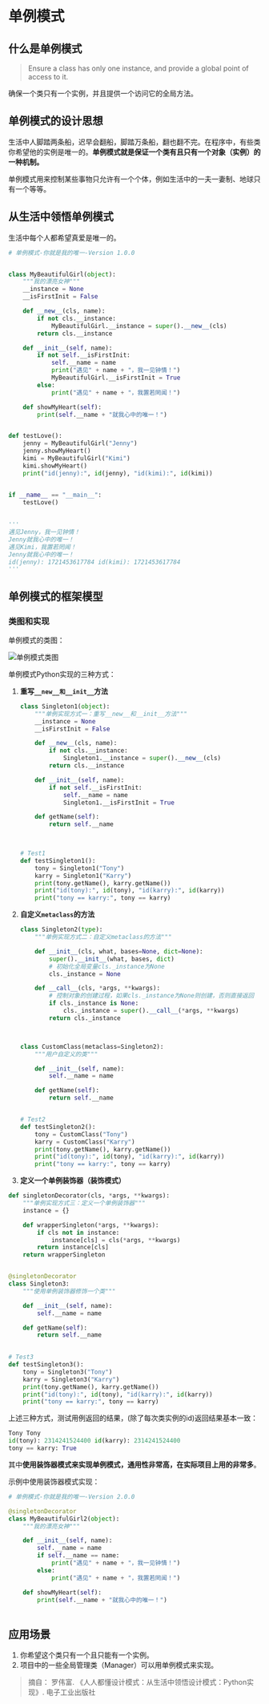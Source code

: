 # 单例模式



## 什么是单例模式

> Ensure a class has only one instance, and provide a global point of access to it.

确保一个类只有一个实例，并且提供一个访问它的全局方法。



## 单例模式的设计思想

生活中人脚踏两条船，迟早会翻船，脚踏万条船，翻也翻不完。在程序中，有些类你希望他的实例是唯一的。**单例模式就是保证一个类有且只有一个对象（实例）的一种机制。**

单例模式用来控制某些事物只允许有一个个体，例如生活中的一夫一妻制、地球只有一个等等。



## 从生活中领悟单例模式

生活中每个人都希望真爱是唯一的。

```python
# 单例模式-你就是我的唯一-Version 1.0.0


class MyBeautifulGirl(object):
    """我的漂亮女神"""
    __instance = None
    __isFirstInit = False

    def __new__(cls, name):
        if not cls.__instance:
            MyBeautifulGirl.__instance = super().__new__(cls)
        return cls.__instance

    def __init__(self, name):
        if not self.__isFirstInit:
            self.__name = name
            print("遇见" + name + "，我一见钟情！")
            MyBeautifulGirl.__isFirstInit = True
        else:
            print("遇见" + name + "，我置若罔闻！")

    def showMyHeart(self):
        print(self.__name + "就我心中的唯一！")


def testLove():
    jenny = MyBeautifulGirl("Jenny")
    jenny.showMyHeart()
    kimi = MyBeautifulGirl("Kimi")
    kimi.showMyHeart()
    print("id(jenny):", id(jenny), "id(kimi):", id(kimi))


if __name__ == "__main__":
    testLove()
    
    
'''
遇见Jenny，我一见钟情！
Jenny就我心中的唯一！
遇见Kimi，我置若罔闻！
Jenny就我心中的唯一！
id(jenny): 1721453617784 id(kimi): 1721453617784
'''

```



## 单例模式的框架模型

### 类图和实现

单例模式的类图：

![单例模式类图](./imgs/singleton.png)

单例模式Python实现的三种方式：

1. **重写`__new__和__init__`方法**

   ```python
   class Singleton1(object):
       """单例实现方式一：重写__new__和__init__方法"""
       __instance = None
       __isFirstInit = False
   
       def __new__(cls, name):
           if not cls.__instance:
               Singleton1.__instance = super().__new__(cls)
           return cls.__instance
   
       def __init__(self, name):
           if not self.__isFirstInit:
               self.__name = name
               Singleton1.__isFirstInit = True
   
       def getName(self):
           return self.__name
   
    
   
   # Test1
   def testSingleton1():
       tony = Singleton1("Tony")
       karry = Singleton1("Karry")
       print(tony.getName(), karry.getName())
       print("id(tony):", id(tony), "id(karry):", id(karry))
       print("tony == karry:", tony == karry)
   ```

   

2. **自定义`metaclass`的方法**

   ```python
   class Singleton2(type):
       """单例实现方式二：自定义metaclass的方法"""
   
       def __init__(cls, what, bases=None, dict=None):
           super().__init__(what, bases, dict)
           # 初始化全局变量cls._instance为None
           cls._instance = None
   
       def __call__(cls, *args, **kwargs):
           # 控制对象的创建过程，如果cls._instance为None则创建，否则直接返回
           if cls._instance is None:
               cls._instance = super().__call__(*args, **kwargs)
           return cls._instance
   
   
   
   class CustomClass(metaclass=Singleton2):
       """用户自定义的类"""
   
       def __init__(self, name):
           self.__name = name
   
       def getName(self):
           return self.__name
   
   
   # Test2
   def testSingleton2():
       tony = CustomClass("Tony")
       karry = CustomClass("Karry")
       print(tony.getName(), karry.getName())
       print("id(tony):", id(tony), "id(karry):", id(karry))
       print("tony == karry:", tony == karry)
   ```

   

3. **定义一个单例装饰器（装饰模式）**

```python
def singletonDecorator(cls, *args, **kwargs):
    """单例实现方式三：定义一个单例装饰器"""
    instance = {}

    def wrapperSingleton(*args, **kwargs):
        if cls not in instance:
            instance[cls] = cls(*args, **kwargs)
        return instance[cls]
    return wrapperSingleton


@singletonDecorator
class Singleton3:
    """使用单例装饰器修饰一个类"""

    def __init__(self, name):
        self.__name = name

    def getName(self):
        return self.__name
 

# Test3
def testSingleton3():
    tony = Singleton3("Tony")
    karry = Singleton3("Karry")
    print(tony.getName(), karry.getName())
    print("id(tony):", id(tony), "id(karry):", id(karry))
    print("tony == karry:", tony == karry)
```

上述三种方式，测试用例返回的结果，(除了每次类实例的id)返回结果基本一致：

```python
Tony Tony
id(tony): 2314241524400 id(karry): 2314241524400
tony == karry: True
```

其中**使用装饰器模式来实现单例模式，通用性非常高，在实际项目上用的非常多**。

示例中使用装饰器模式实现：

``` python
# 单例模式-你就是我的唯一-Version 2.0.0

@singletonDecorator
class MyBeautifulGirl2(object):
    """我的漂亮女神"""

    def __init__(self, name):
        self.__name = name
        if self.__name == name:
            print("遇见" + name + "，我一见钟情！")
        else:
            print("遇见" + name + "，我置若罔闻！")

    def showMyHeart(self):
        print(self.__name + "就我心中的唯一！")
        
```





## 应用场景

1. 你希望这个类只有一个且只能有一个实例。
2. 项目中的一些全局管理类（Manager）可以用单例模式来实现。



> 摘自： 罗伟富. 《人人都懂设计模式：从生活中领悟设计模式：Python实现》. 电子工业出版社